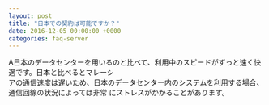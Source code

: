 ```yaml
---
layout: post
title: "日本での契約は可能ですか？"
date: 2016-12-05 00:00:00 +0000
categories: faq-server
---
```

A日本のデータセンターを用いるのと比べて、利用中のスピードがずっと速く快適です。日本と比べるとマレーシ<br>
アの通信速度は遅いため、日本のデータセンター内のシステムを利用する場合、通信回線の状況によっては非常 にストレスがかかることがあります。